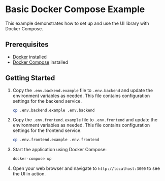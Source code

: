 # Basic Docker Compose Example

This example demonstrates how to set up and use the UI library with Docker Compose.

## Prerequisites

- [Docker](https://www.docker.com/get-started) installed
- [Docker Compose](https://docs.docker.com/compose/install/) installed

## Getting Started

1. Copy the `.env.backend.example` file to `.env.backend` and update the environment variables as needed. This file contains configuration settings for the backend service.

   ```sh
   cp .env.backend.example .env.backend
   ```

2. Copy the `.env.frontend.example` file to `.env.frontend` and update the environment variables as needed. This file contains configuration settings for the frontend service.

   ```sh
   cp .env.frontend.example .env.frontend
   ```

3. Start the application using Docker Compose:

   ```sh
   docker-compose up
   ```

4. Open your web browser and navigate to `http://localhost:3000` to see the UI in action.
